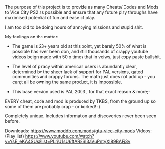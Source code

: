 The purpose of this project is to provide as many Cheats/ Codes and Mods to Vice City PS2 as possible and ensure that any future play throughs have maximised potential of fun and ease of play.

I am too old to be doing hours of annoying missions and stupid shit.

My feelings on the matter:
* The game is 23+ years old at this point, yet barely 50% of what is possible has ever been don,  and still thousands of crappy youtube videos beign made with 50 x times that in veiws, just copy paste bullshit.
* The level of piracy within american users is abundantly clear, determined by the sheer lack of support for PAL versions, gated communities and crappy forums. The math just does not add up - you can;t all be owning the same product, it is impossible.

* This base version used is PAL 2003 , for that exact reason & more;-

EVERY cheat, code and mod is produced by TKBS, from the ground up so some of them are probably crap - or borked! :)


Completely unique. Includes information and discoveries never been seen before.


 
Downloads: https://www.moddb.com/mods/gta-vice-city-mods
Videos: (Play list) https://www.youtube.com/watch?v=YsE_eKA4SUs&list=PLrjU1sU6ftAR8SI3aVuPntyXI89BAPj3v
